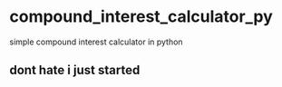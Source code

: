 # compound_interest_calculator_py
simple compound interest calculator in python

## dont hate i just started
